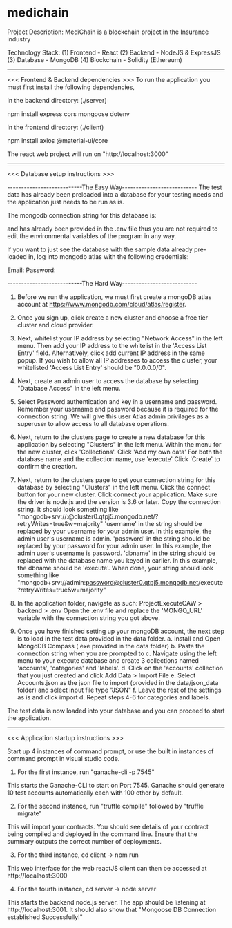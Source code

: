 # medichain

Project Description:
MediChain is a blockchain project in the Insurance industry

Technology Stack: 
(1) Frontend - React
(2) Backend - NodeJS & ExpressJS
(3) Database - MongoDB
(4) Blockchain - Solidity (Ethereum)
___________________________________________________________

<<< Frontend & Backend dependencies  >>>
To run the application you must first install the following dependencies, 

In the backend directory: (./server)

npm install express cors mongoose dotenv  

In the frontend directory: (./client)

npm install axios @material-ui/core

The react web project will run on "http://localhost:3000"
___________________________________________________________

<<< Database setup instructions >>>

---------------------------The Easy Way---------------------------
The test data has already been preloaded into a database for your testing needs and the application just needs to be run as is.

The mongodb connection string for this database is: 

and has already been provided in the .env file thus you are not required to edit the environmental variables of the program in any way.

If you want to just see the database with the sample data already pre-loaded in, log into mongodb atlas with the following credentials:

Email: 
Password: 

---------------------------The Hard Way---------------------------

1. Before we run the application, we must first create a mongoDB atlas account at https://www.mongodb.com/cloud/atlas/register.

2. Once you sign up, click create a new cluster and choose a free tier cluster and cloud provider.

3. Next, whitelist your IP address by selecting "Network Access" in the left menu.
   Then add your IP address to the whitelist in the 'Access List Entry' field.
   Alternatively, click add current IP address in the same popup. If you wish to allow all IP addresses to access the cluster, your whitelisted 'Access List Entry' should be "0.0.0.0/0".

4. Next, create an admin user to access the database by selecting "Database Access" in the left menu.

5. Select Password authentication and key in a username and password.
   Remember your username and password because it is required for the connection string.
   We will give this user Atlas admin privilages as a superuser to allow access to all database operations.

6. Next, return to the clusters page to create a new database for this application by selecting "Clusters" in the left menu.
   Within the menu for the new cluster, click 'Collections'.
   Click 'Add my own data'
   For both the database name and the collection name, use 'execute'
   Click 'Create' to confirm the creation.

7. Next, return to the clusters page to get your connection string for this database by selecting "Clusters" in the left menu.
   Click the connect button for your new cluster.
   Click connect your application.
   Make sure the driver is node.js and the version is 3.6 or later.
   Copy the connection string. It should look something like "mongodb+srv://<username>:<password>@cluster0.qtpj5.mongodb.net/<dbname>?retryWrites=true&w=majority"
   'username' in the string should be replaced by your username for your admin user. In this example, the admin user's username is admin.
   'password' in the string should be replaced by your password for your admin user. In this example, the admin user's username is password.
   'dbname' in the string should be replaced with the database name you keyed in earlier. In this example, the dbname should be 'execute'.
   When done, your string should look something like "mongodb+srv://admin:password@cluster0.qtpj5.mongodb.net/execute?retryWrites=true&w=majority"

8. In the application folder, navigate as such: ProjectExecuteCAW > backend > .env
   Open the .env file and replace the 'MONGO_URL' variable with the connection string you got above.

9. Once you have finished setting up your mongoDB account, the next step is to load in the test data provided in the data folder.
   a. Install and Open MongoDB Compass (.exe provided in the data folder)
   b. Paste the connection string when you are prompted to
   c. Navigate using the left menu to your execute database and create 3 collections named 'accounts', 'categories' and 'labels'.
   d. Click on the 'accounts' collection that you just created and click Add Data > Import File
   e. Select Accounts.json as the json file to import (provided in the data/json_data folder) and select input file type "JSON"
   f. Leave the rest of the settings as is and click import
   d. Repeat steps 4-6 for categories and labels.

The test data is now loaded into your database and you can proceed to start the application.
___________________________________________________________

<<< Application startup instructions >>>

Start up 4 instances of command prompt, or use the built in instances of command prompt in visual studio code.

1. For the first instance, run "ganache-cli -p 7545"

This starts the Ganache-CLI to start on Port 7545. Ganache should generate 10 test accounts automatically each with 100 ether by default.

2. For the second instance, run "truffle compile" followed by "truffle migrate"

This will import your contracts. You should see details of your contract being compiled and deployed in the command line. Ensure that the summary outputs the correct number of deployments. 

3. For the third instance, cd client -> npm run

This web interface for the web reactJS client can then be accessed at http://localhost:3000

4. For the fourth instance, cd server -> node server

This starts the backend node.js server. The app should be listening at http://localhost:3001. It should also show that "Mongoose DB Connection established Successfully!"
